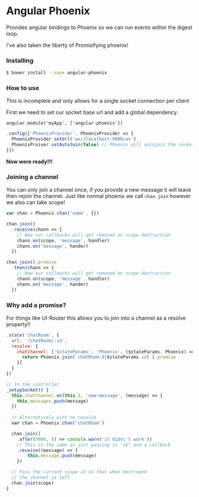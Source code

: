 Angular Phoenix
===

Provides angular bindings to Phoenix so we can run events within the digest loop.

I've also taken the liberty of Promisifying phoenix!

### Installing

```bash
$ bower install --save angular-phoenix
```

### How to use
This is incomplete and only allows for a single socket connection per client

First we need to set our socket base url and add a global dependency.

`angular.module('myApp', ['angular-phoenix'])`

```javascript
.config(['PhoenixProvider', PhoenixProvider => {
  PhoenixProvider.setUrl('ws//localhost:9000/ws')
  PhoenixProiver.setAutoJoin(false) // Phoenix will autojoin the socket unless this is called
}])
```

**__Now were ready!!!__**

### Joining a channel
You can only join a channel once, if you provide a new message it will leave then rejoin the channel.
Just like normal phoenix we call `chan.join` however we also can take scope!

```javascript
var chan = Phoenix.chan('name', {})

chan.join()
  .receive(chann => {
    // Now our callbacks will get removed on scope destruction
    chann.on(scope, 'message', handler)
    chann.on('message', hander)
  })

chan.join().promise
  .then(chann => {
    // Now our callbacks will get removed on scope destruction
    chann.on(scope, 'message', handler)
    chann.on('message', hander)
  })
```

### Why add a promise?
For things like UI-Router this allows you to join into a channel as a resolve property!! 
```javascript
.state('chatRoom', {
  url: '/chatRoom/:id',
  resolve: {
    chatChannel: ['$stateParams', 'Phoenix', ($stateParams, Phoenix) => {
      return Phoenix.join(`chatRoom:${$stateParams.id}`).promise
    }]
  }
})

// In the controller
_setupSocket() {
  this.chatChannel.on(this.$, 'new:message', (message) => {
    this.messages.push(message)
  })
  
  // Alternatively with no resolve
  var chan = Phoenix.chan('chatRoom')

  chan.join()
    .after(5000, () => console.warn('it didn\'t work'))
    // This is the same as just passing in "ok" and a callback
    .receive((message) => {
        this.message.push(message)
    })

  // Pass the current scope in so that when destroyed
  // the channel is left
  chan.join(scope)
}
```
